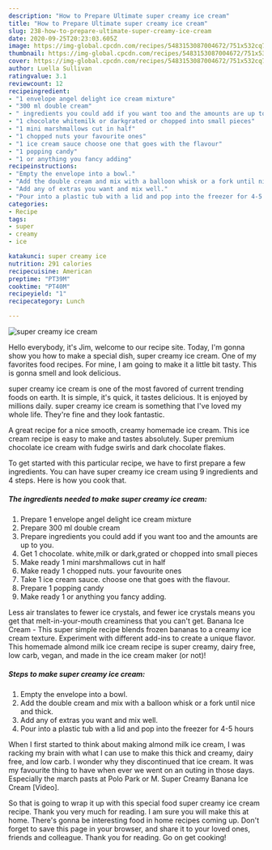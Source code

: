 ```yaml
---
description: "How to Prepare Ultimate super creamy ice cream"
title: "How to Prepare Ultimate super creamy ice cream"
slug: 238-how-to-prepare-ultimate-super-creamy-ice-cream
date: 2020-09-25T20:23:03.605Z
image: https://img-global.cpcdn.com/recipes/5483153087004672/751x532cq70/super-creamy-ice-cream-recipe-main-photo.jpg
thumbnail: https://img-global.cpcdn.com/recipes/5483153087004672/751x532cq70/super-creamy-ice-cream-recipe-main-photo.jpg
cover: https://img-global.cpcdn.com/recipes/5483153087004672/751x532cq70/super-creamy-ice-cream-recipe-main-photo.jpg
author: Luella Sullivan
ratingvalue: 3.1
reviewcount: 12
recipeingredient:
- "1 envelope angel delight ice cream mixture"
- "300 ml double cream"
- " ingredients you could add if you want too and the amounts are up to you"
- "1 chocolate whitemilk or darkgrated or chopped into small pieces"
- "1 mini marshmallows cut in half"
- "1 chopped nuts your favourite ones"
- "1 ice cream sauce choose one that goes with the flavour"
- "1 popping candy"
- "1 or anything you fancy adding"
recipeinstructions:
- "Empty the envelope into a bowl."
- "Add the double cream and mix with a balloon whisk or a fork until nice and thick."
- "Add any of extras you want and mix well."
- "Pour into a plastic tub with a lid and pop into the freezer for 4-5 hours"
categories:
- Recipe
tags:
- super
- creamy
- ice

katakunci: super creamy ice 
nutrition: 291 calories
recipecuisine: American
preptime: "PT39M"
cooktime: "PT40M"
recipeyield: "1"
recipecategory: Lunch

---
```



![super creamy ice cream](https://img-global.cpcdn.com/recipes/5483153087004672/751x532cq70/super-creamy-ice-cream-recipe-main-photo.jpg)

Hello everybody, it's Jim, welcome to our recipe site. Today, I'm gonna show you how to make a special dish, super creamy ice cream. One of my favorites food recipes. For mine, I am going to make it a little bit tasty. This is gonna smell and look delicious.

super creamy ice cream is one of the most favored of current trending foods on earth. It is simple, it's quick, it tastes delicious. It is enjoyed by millions daily. super creamy ice cream is something that I've loved my whole life. They're fine and they look fantastic.

A great recipe for a nice smooth, creamy homemade ice cream. This ice cream recipe is easy to make and tastes absolutely. Super premium chocolate ice cream with fudge swirls and dark chocolate flakes.


To get started with this particular recipe, we have to first prepare a few ingredients. You can have super creamy ice cream using 9 ingredients and 4 steps. Here is how you cook that.

##### The ingredients needed to make super creamy ice cream:

1. Prepare 1 envelope angel delight ice cream mixture
1. Prepare 300 ml double cream
1. Prepare  ingredients you could add if you want too and the amounts are up to you.
1. Get 1 chocolate. white,milk or dark,grated or chopped into small pieces
1. Make ready 1 mini marshmallows cut in half
1. Make ready 1 chopped nuts. your favourite ones
1. Take 1 ice cream sauce. choose one that goes with the flavour.
1. Prepare 1 popping candy
1. Make ready 1 or anything you fancy adding.


Less air translates to fewer ice crystals, and fewer ice crystals means you get that melt-in-your-mouth creaminess that you can&#39;t get. Banana Ice Cream - This super simple recipe blends frozen bananas to a creamy ice cream texture. Experiment with different add-ins to create a unique flavor. This homemade almond milk ice cream recipe is super creamy, dairy free, low carb, vegan, and made in the ice cream maker (or not)! 

##### Steps to make super creamy ice cream:

1. Empty the envelope into a bowl.
1. Add the double cream and mix with a balloon whisk or a fork until nice and thick.
1. Add any of extras you want and mix well.
1. Pour into a plastic tub with a lid and pop into the freezer for 4-5 hours


When I first started to think about making almond milk ice cream, I was racking my brain with what I can use to make this thick and creamy, dairy free, and low carb. I wonder why they discontinued that ice cream. It was my favourite thing to have when ever we went on an outing in those days. Especially the march pasts at Polo Park or M. Super Creamy Banana Ice Cream [Video]. 

So that is going to wrap it up with this special food super creamy ice cream recipe. Thank you very much for reading. I am sure you will make this at home. There's gonna be interesting food in home recipes coming up. Don't forget to save this page in your browser, and share it to your loved ones, friends and colleague. Thank you for reading. Go on get cooking!
